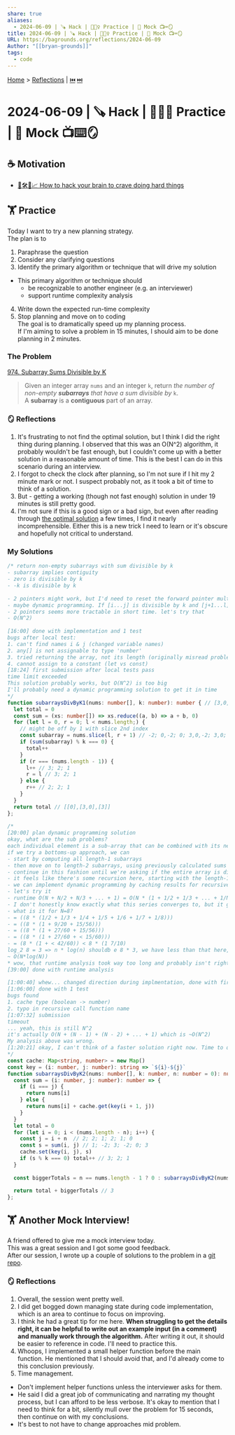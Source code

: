 ```yaml
---
share: true
aliases:
  - 2024-06-09 | 🪚 Hack | 🏋🏼‍♀️ Practice | 🦜 Mock 📺⌨️🪞
title: 2024-06-09 | 🪚 Hack | 🏋🏼‍♀️ Practice | 🦜 Mock 📺⌨️🪞
URL: https://bagrounds.org/reflections/2024-06-09
Author: "[[bryan-grounds]]"
tags:
  - code
---
```

[Home](../index.md) > [Reflections](./index.md) | [⏮️](./2024-06-08.md) [⏭️](./2024-06-10.md)  
# 2024-06-09 | 🪚 Hack | 🏋🏼‍♀️ Practice | 🦜 Mock 📺⌨️🪞  
## ☕ Motivation  
- [🧠🛠️💪📈 How to hack your brain to crave doing hard things](../videos/how-to-hack-your-brain-to-crave-doing-hard-things.md)  
  
## 🏋 Practice  
Today I want to try a new planning strategy.  
The plan is to  
1. Paraphrase the question  
2. Consider any clarifying questions  
3. Identify the primary algorithm or technique that will drive my solution  
- This primary algorithm or technique should  
  - be recognizable to another engineer (e.g. an interviewer)  
  - support runtime complexity analysis  
4. Write down the expected run-time complexity  
5. Stop planning and move on to coding  
The goal is to dramatically speed up my planning process.  
If I'm aiming to solve a problem in 15 minutes, I should aim to be done planning in 2 minutes.  
  
### The Problem  
[974. Subarray Sums Divisible by K](https://leetcode.com/problems/subarray-sums-divisible-by-k)  
> Given an integer array `nums` and an integer `k`, return _the number of non-empty **subarrays** that have a sum divisible by_ `k`.  
> A **subarray** is a **contiguous** part of an array.  
  
### 🪞 Reflections  
1. It's frustrating to not find the optimal solution, but I think I did the right thing during planning. I observed that this was an O(N^2) algorithm, it probably wouldn't be fast enough, but I couldn't come up with a better solution in a reasonable amount of time. This is the best I can do in this scenario during an interview.  
2. I forgot to check the clock after planning, so I'm not sure if I hit my 2 minute mark or not. I suspect probably not, as it took a bit of time to think of a solution.  
3. But - getting a working (though not fast enough) solution in under 19 minutes is still pretty good.  
4. I'm not sure if this is a good sign or a bad sign, but even after reading through [the optimal solution](https://leetcode.com/problems/subarray-sums-divisible-by-k/solution) a few times, I find it nearly incomprehensible. Either this is a new trick I need to learn or it's obscure and hopefully not critical to understand.  
  
### My Solutions  
```ts  
/* return non-empty subarrays with sum divisible by k  
- subarray implies contiguity  
- zero is divisible by k  
- -k is divisible by k  
  
- 2 pointers might work, but I'd need to reset the forward pointer multiple times  
- maybe dynamic programming. If [i...j] is divisible by k and [j+1...l] is divisible by k, then [i...l] is divisible by k  
- 2 pointers seems more tractable in short time. let's try that  
- O(N^2)  
  
[16:00] done with implementation and 1 test  
bugs after local test:  
1. can't find names i & j (changed variable names)  
2. any[] is not assignable to type 'number'  
3. tried returning the array, not its length (originally misread problem)  
4. cannot assign to a constant (let vs const)  
[18:24] first submission after local tests pass  
time limit exceeded  
This solution probably works, but O(N^2) is too big  
I'll probably need a dynamic programming solution to get it in time  
*/  
function subarraysDivByK1(nums: number[], k: number): number { // [3,0,-2] k=3  
  let total = 0  
  const sum = (xs: number[]) => xs.reduce((a, b) => a + b, 0)  
  for (let l = 0, r = 0; l < nums.length;) {  
    // might be off by 1 with slice 2nd index  
    const subarray = nums.slice(l, r + 1) // -2; 0,-2; 0; 3,0,-2; 3,0; 3  
    if (sum(subarray) % k === 0) {  
      total++  
    }  
    if (r === (nums.length - 1)) {  
      l++ // 3; 2; 1  
      r = l // 3; 2; 1  
    } else {  
      r++ // 2; 2; 1  
    }  
  }  
  return total // [[0],[3,0],[3]]  
};  
  
/*  
[20:00] plan dynamic programming solution  
okay, what are the sub problems?  
each individual element is a sub-array that can be combined with its neighbors  
if we try a bottoms-up approach, we can  
- start by computing all length-1 subarrays  
- then move on to length-2 subarrays, using previously calculated sums  
- continue in this fashion until we're asking if the entire array is divisible by k  
- it feels like there's some recursion here, starting with the length-1 and moving up  
- we can implement dynamic programming by caching results for recursive calls  
- let's try it  
- runtime O(N + N/2 + N/3 + ... + 1) = O(N * (1 + 1/2 + 1/3 + ... + 1/N))  
- I don't honestly know exactly what this series converges to, but it grows slowly  
- what is it for N=8?  
- = ((8 * (1/2 + 1/3 + 1/4 + 1/5 + 1/6 + 1/7 + 1/8)))  
- = ((8 * (1 + 9/20 + 15/56)))  
- = ((8 * (1 + 27/60 + 15/56)))  
- = ((8 * (1 + 27/60 + < 15/60)))  
- = (8 * (1 + < 42/60)) < 8 * (1 7/10)  
log_2 8 = 3 => n * log(n) shouldb e 8 * 3, we have less than that here, so maybe this is roughly logarithmic or less  
~ O(N*log(N))  
* wow, that runtime analysis took way too long and probably isn't right  
[39:00] done with runtime analysis  
  
[1:00:40] whew... changed direction during implmentation, done with first pass  
[1:06:00] done with 1 test  
bugs found  
1. cache type (boolean -> number)  
2. typo in recursive call function name  
[1:07:32] submission  
timeout  
... yeah, this is still N^2  
it's actually O(N + (N - 1) + (N - 2) + ... + 1) which is ~O(N^2)  
My analysis above was wrong.  
[1:20:21] okay, I can't think of a faster solution right now. Time to quit.  
*/  
const cache: Map<string, number> = new Map()  
const key = (i: number, j: number): string => `${i}-${j}`  
function subarraysDivByK2(nums: number[], k: number, n: number = 0): number { // [3,0,-2] k=3  
  const sum = (i: number, j: number): number => {  
    if (i === j) {  
      return nums[i]  
    } else {  
      return nums[i] + cache.get(key(i + 1, j))  
    }  
  }  
  let total = 0  
  for (let i = 0; i < (nums.length - n); i++) {  
    const j = i + n  // 2; 2; 1; 2; 1; 0  
    const s = sum(i, j) // 1; -2; 3; -2; 0; 3  
    cache.set(key(i, j), s)  
    if (s % k === 0) total++ // 3; 2; 1  
  }  
    
  const biggerTotals = n == nums.length - 1 ? 0 : subarraysDivByK2(nums, k, n + 1)  
    
  return total + biggerTotals // 3  
};  
```  
  
## 🏋️ Another Mock Interview!  
A friend offered to give me a mock interview today.  
This was a great session and I got some good feedback.  
After our session, I wrote up a couple of solutions to the problem in a [git repo](https://gitlab.com/bagrounds/interview-prep/-/blob/main/src/run-length-encoded-dot-product.ts).  
  
### 🪞 Reflections  
1. Overall, the session went pretty well.  
2. I did get bogged down managing state during code implementation, which is an area to continue to focus on improving.  
3. I think he had a great tip for me here. **When struggling to get the details right, it can be helpful to write out an example input (in a comment) and manually work through the algorithm.** After writing it out, it should be easier to reference in code. I'll need to practice this.  
4. Whoops, I implemented a small helper function before the main function. He mentioned that I should avoid that, and I'd already come to this conclusion previously.  
5. Time management.  
- Don't implement helper functions unless the interviewer asks for them.  
- He said I did a great job of communicating and narrating my thought process, but I can afford to be less verbose. It's okay to mention that I need to think for a bit, silently mull over the problem for 15 seconds, then continue on with my conclusions.  
- It's best to not have to change approaches mid problem.  
